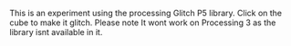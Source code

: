 This is an experiment using the processing Glitch P5 library. Click on the cube to make it glitch. Please note It wont work on Processing 3 as the library isnt available in it.
